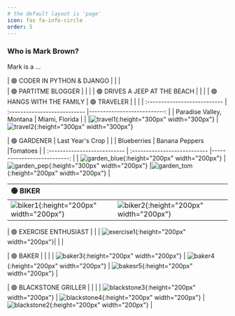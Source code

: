 ```yaml
---
# the default layout is 'page'
icon: fas fa-info-circle
order: 5
---
```


### Who is Mark Brown?

Mark is a ...

| 🟢  CODER IN PYTHON & DJANGO     |       | |       
| 🟢  PARTITME BLOGGER             |                  |             |
| 🟢  DRIVES A JEEP AT THE BEACH                    |          |        |
| 🟢  HANGS WITH THE FAMILY
| 🟢  TRAVELER | | | 
| :--------------------------- | :--------------------------- |---------------------------: |
|  Paradise Valley, Montana | Miami, Florida |  | 
|![travel1](/assets/img/about/travel1.jpg){:height="300px" width="300px"} | ![travel2](/assets/img/about/travel2.jpg){:height="300px" width="300px"} 

| 🟢 GARDENER                     | Last Year's Crop |             |
|  Blueberries                 | Banana Peppers   |Tomatoes     |
| :--------------------------- | :--------------------------- |---------------------------: |
| ![garden_blue](/assets/img/about/garden_blues.jpg){:height="200px" width="200px"} | ![garden_pep](/assets/img/about/garden_peppers.jpg){:height="300px" width="200px"} |![garden_tom](/assets/img/about/garden_tomatoes.jpg){:height="200px" width="200px"} |

| 🟢 BIKER                      |         | |
| :--------------------------- | :--------------- | ------: |
|![biker1](/assets/img/about/bike1.JPG){:height="200px" width="200px"} | ![biker2](/assets/img/about/bike2.JPG){:height="200px" width="200px"} | |

| 🟢  EXERCISE ENTHUSIAST | |
| ![exercise1](/assets/img/about/exercise1.jpg){:height="200px" width="200px"}| | |



| 🟢 BAKER  |   |   |
| ![baker3](/assets/img/about/baker3.jpg){:height="200px" width="200px"} | ![baker4](/assets/img/about/baker4.jpg){:height="200px" width="200px"} | ![bakesr5](/assets/img/about/baker1.jpg){:height="200px" width="200px"} |

| 🟢  BLACKSTONE GRILLER |   |    |
| ![blackstone3](/assets/img/about/blackstone3.jpg){:height="200px" width="200px"} | ![blackstone4](/assets/img/about/blackstone4.jpg){:height="200px" width="200px"} | ![blackstone2](/assets/img/about/blackstone2.jpg){:height="200px" width="200px"} | 


